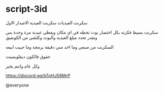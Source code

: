 # script-3id
سكربت العيديات
سكربت العيدية الاصدار الاول

سكربت بسيط فكرته بكل اختصار بوت تحطه في اي مكان ويعطي عيدية مرة وحدة بس وتقدر تحدد مبلغ العيدية والبوت وكلشي من الكونفيق

السكربت من صنعي وما اخد مني دقيقة برمجة وما حبيت ابيعه

حقوق فالكون ديفلوبمينت

وكل عام وانتم بخير

https://discord.gg/bTpHJ58MrP

 @everyone 
